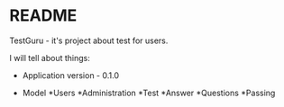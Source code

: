 # README

TestGuru - it's project about test for users.

I will tell about things:

* Application version - 0.1.0

* Model
  *Users
  *Administration
  *Test
  *Answer
  *Questions
  *Passing
